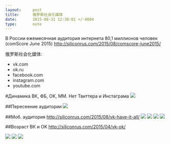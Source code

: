 ```yaml
---
layout:     post
title:      俄罗斯社会化媒体
date:       2015-08-31 12:30:01 +/-0004
type:       note
---
```


В России ежемесячная аудитория интернета 80,1 миллионов человек (comScore June 2015)
http://siliconrus.com/2015/08/comscore-june2015/

俄罗斯社会化媒体:

* vk.com  
* ok.ru  
* facebook.com  
* instagram.com  
* youtube.com  

#Динамика ВК, ФБ, OK, ММ.
Нет Твиттера и  Инстаграма
![](/zh/images/5dab410d3e392d227d29629a087de952.jpg)

##Пересеение аудитории
![](/zh/images/d238e9e2ff43f6035255.jpg)

##Моб. аудитория
http://siliconrus.com/2015/08/vk-have-it-all/
![](/zh/images/nwyqnjvhV8M.jpg)
![](/zh/images/815d5c3e8a90a1b6d9ca.png)
![](/zh/images/b66c5d790cedf5196cf6.png)
![](/zh/images/JlEAwaNOImQ.jpg)

##Возраст ВК и OK
http://siliconrus.com/2015/04/vk-ok/

![](/zh/images/a1cfa51dbf17bddcb70f.jpg)
![](/zh/images/ebeaf776a2249697e4a6.png)
![](/zh/images/3ac0ad8b69106a5a4a2f.png)
